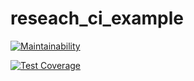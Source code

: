 # reseach_ci_example


[![Maintainability](https://api.codeclimate.com/v1/badges/117f7f9c7aabdf97e40e/maintainability)](https://codeclimate.com/github/nhm0819/reseach_ci_example/maintainability)


[![Test Coverage](https://api.codeclimate.com/v1/badges/117f7f9c7aabdf97e40e/test_coverage)](https://codeclimate.com/github/nhm0819/reseach_ci_example/test_coverage)